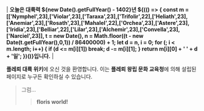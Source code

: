 | **오늘은 대륙력 ${new Date().getFullYear() - 1402}년 ${(() => { const m = [['Nymphel',23],['Violar',23],['Taraxa',23],['Trifolir',22],['Heliath',23],['Anemiar',23],['Rosath',23],['Mahalel',22],['Orchea',23],['Astere',23],['Iridia',23],['Belliar',22],['Lilar',23],['Alchemir',23],['Convella',23],['Narciel',23]], t = new Date(), n = Math.floor((t - new Date(t.getFullYear(),0,1)) / 86400000) + 1; let d = n, i = 0; for (; i < m.length; i++) { if (d <= m[i][1]) break; d -= m[i][1]; } return m[i][0] + ' ' + d + '일'; })()}입니다.** |

**플레뢰 대륙 위키**에 오신 것을 환영합니다.
이는 **플레뢰 왕립 문화 교육청**에 의해 설립된 페이지로 누구든 확인하실 수 있습니다.

>그럼...
>> **floris world!**
